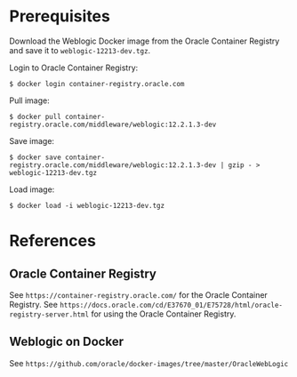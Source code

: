 # Prerequisites

Download the Weblogic Docker image from the Oracle Container Registry and save it to `weblogic-12213-dev.tgz`.

Login to Oracle Container Registry:
    
    $ docker login container-registry.oracle.com

Pull image:

    $ docker pull container-registry.oracle.com/middleware/weblogic:12.2.1.3-dev

Save image:

    $ docker save container-registry.oracle.com/middleware/weblogic:12.2.1.3-dev | gzip - > weblogic-12213-dev.tgz

Load image:

    $ docker load -i weblogic-12213-dev.tgz
    
# References

## Oracle Container Registry

See `https://container-registry.oracle.com/` for the Oracle Container Registry.
See `https://docs.oracle.com/cd/E37670_01/E75728/html/oracle-registry-server.html` for using the Oracle Container Registry.

## Weblogic on Docker

See `https://github.com/oracle/docker-images/tree/master/OracleWebLogic`
